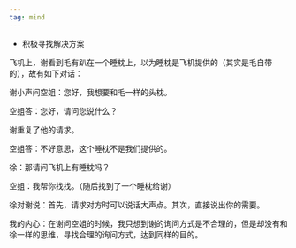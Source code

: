 ```yaml
---
tag: mind
---
```


- 积极寻找解决方案

飞机上，谢看到毛有趴在一个睡枕上，以为睡枕是飞机提供的（其实是毛自带的），故有如下对话：

谢小声问空姐：您好，我想要和毛一样的头枕。

空姐答：您好，请问您说什么？

谢重复了他的请求。

空姐答：不好意思，这个睡枕不是我们提供的。

徐：那请问飞机上有睡枕吗？

空姐：我帮你找找。（随后找到了一个睡枕给谢）

徐对谢说：首先，请求对方时可以说话大声点。其次，直接说出你的需要。

我的内心：在谢问空姐的时候，我只想到谢的询问方式是不合理的，但是却没有和徐一样的思维，寻找合理的询问方式，达到同样的目的。